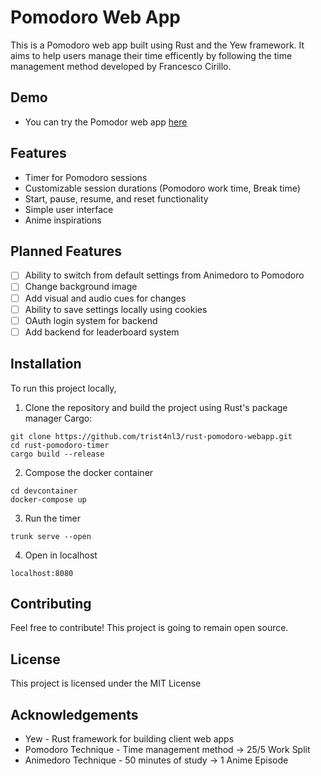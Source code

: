 # Pomodoro Web App

This is a Pomodoro web app built using Rust and the Yew framework. It aims to help users manage their time efficently by following the time management method developed by Francesco Cirillo.

## Demo

- You can try the Pomodor web app [here](https://trist4nl3.github.io/rust_pomodoro_webapp/)

## Features
- Timer for Pomodoro sessions
- Customizable session durations (Pomodoro work time, Break time)
- Start, pause, resume, and reset functionality
- Simple user interface
- Anime inspirations

## Planned Features
- [ ] Ability to switch from default settings from Animedoro to Pomodoro
- [ ] Change background image
- [ ] Add visual and audio cues for changes
- [ ] Ability to save settings locally using cookies
- [ ] OAuth login system for backend
- [ ] Add backend for leaderboard system

## Installation
To run this project locally,
1. Clone the repository and build the project using Rust's package manager Cargo:
```
git clone https://github.com/trist4nl3/rust-pomodoro-webapp.git
cd rust-pomodoro-timer
cargo build --release
```
2. Compose the docker container
```
cd devcontainer
docker-compose up
```
3. Run the timer
```
trunk serve --open
```
4. Open in localhost
```
localhost:8080
```

## Contributing
Feel free to contribute! This project is going to remain open source.

## License

This project is licensed under the MIT License

## Acknowledgements
- Yew - Rust framework for building client web apps
- Pomodoro Technique - Time management method -> 25/5 Work Split
- Animedoro Technique - 50 minutes of study -> 1 Anime Episode
